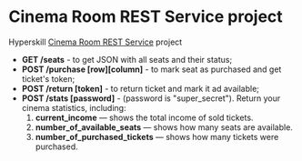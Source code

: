# Cinema Room REST Service project

Hyperskill [Cinema Room REST Service](https://hyperskill.org/) project


- **GET /seats** - to get JSON with all seats and their status;
- **POST /purchase [row][column]** - to mark seat as purchased and get ticket's token;
- **POST /return [token]** - to return ticket and mark it ad available;
- **POST /stats [password]** - (password is "super_secret"). Return your cinema statistics, including:
    1. **current_income** — shows the total income of sold tickets.
    2. **number_of_available_seats** — shows how many seats are available.
    3. **number_of_purchased_tickets** — shows how many tickets were purchased.
